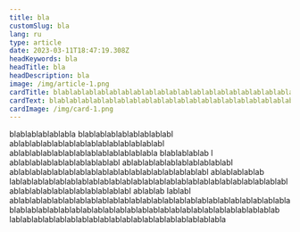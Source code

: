 ```yaml
---
title: bla
customSlug: bla
lang: ru
type: article
date: 2023-03-11T18:47:19.308Z
headKeywords: bla
headTitle: bla
headDescription: bla
image: /img/article-1.png
cardTitle: blablablablablablablablablablablablablablablablablablablablablablablablabla
cardText: blablablablablablablablablablablablablablablablablablablablablablablablabla
cardImage: /img/card-1.png
---
```

blablablablablabla blablablablablablablablabl ablablablablablablablablablablablablablabl ablablablablablablablablablablablablabla blablablablab l ablablablablablablablablablabl ablablablablablablablablablabl ablablablablablablablablablablablablablablablablablabl ablablablablab lablablablablablablablablablablablablablablablablablablablablablablablablablablablablablablablablablablablabl ablablab lablabl ablablablablablablablablablablablablablablablablablablablablablablablablablablablablablablablablablablablablablablablablablablablablablablablablablab lablablablablablablablablablablablablablablablablablablabla